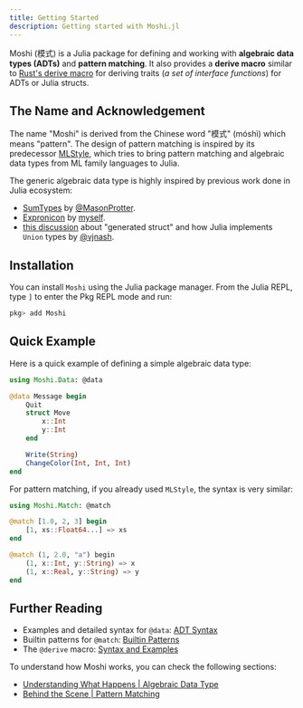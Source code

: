 ```yaml
---
title: Getting Started
description: Getting started with Moshi.jl
---
```


Moshi (模式) is a Julia package for defining and working with **algebraic data types (ADTs)** and **pattern matching**. It also provides a **derive macro** similar to [Rust's derive macro](https://doc.rust-lang.org/reference/procedural-macros.html#derive-macros) for deriving traits (_a set of interface functions_) for ADTs or Julia structs.

## The Name and Acknowledgement

The name "Moshi" is derived from the Chinese word "模式" (móshì) which means "pattern". The design of pattern matching is inspired by its predecessor [MLStyle](https://github.com/thautwarm/MLStyle.jl), which tries to bring pattern matching and algebraic data types from ML family languages to Julia.

The generic algebraic data type is highly inspired by previous work done in Julia ecosystem:

- [SumTypes](https://github.com/MasonProtter/SumTypes.jl) by [@MasonProtter](https://github.com/MasonProtter).
- [Expronicon](https://github.com/Roger-luo/Expronicon.jl) by [myself](https://github.com/Roger-luo/).
- [this discussion](https://github.com/JuliaLang/julia/discussions/48883) about "generated struct" and how Julia implements `Union` types by [@vjnash](https://github.com/vtjnash).

## Installation

You can install `Moshi` using the Julia package manager. From the Julia REPL, type `]` to enter the Pkg REPL mode and run:

```julia
pkg> add Moshi
```

## Quick Example

Here is a quick example of defining a simple algebraic data type:

```julia
using Moshi.Data: @data

@data Message begin
    Quit
    struct Move
        x::Int
        y::Int
    end

    Write(String)
    ChangeColor(Int, Int, Int)
end
```

For pattern matching, if you already used `MLStyle`, the syntax is very similar:

```julia
using Moshi.Match: @match

@match [1.0, 2, 3] begin
    [1, xs::Float64...] => xs
end

@match (1, 2.0, "a") begin
    (1, x::Int, y::String) => x
    (1, x::Real, y::String) => y
end
```

## Further Reading

- Examples and detailed syntax for `@data`: [ADT Syntax](../../data/syntax)
- Builtin patterns for `@match`: [Builtin Patterns](../../match/builtin)
- The `@derive` macro: [Syntax and Examples](../../derive/syntax)

To understand how Moshi works, you can check the following sections:

- [Understanding What Happens | Algebraic Data Type](../../data/understand)
- [Behind the Scene | Pattern Matching](../../match/behind)
